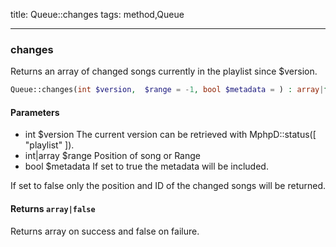 title: Queue::changes
tags: method,Queue

---

<div class="method">
<h3 class="method-name">changes</h3>
<p>Returns an array of changed songs currently in the playlist since $version.<br></p>

```php
Queue::changes(int $version,  $range = -1, bool $metadata = ) : array|false
```

#### Parameters

*  int $version The current version can be retrieved with MphpD::status([ "playlist" ]).
*  int|array $range Position of song or Range
*  bool $metadata If set to true the metadata will be included.

If set to false only the position and ID of the changed songs will be returned.


#### Returns `array|false`

Returns array on success and false on failure.


</div>
